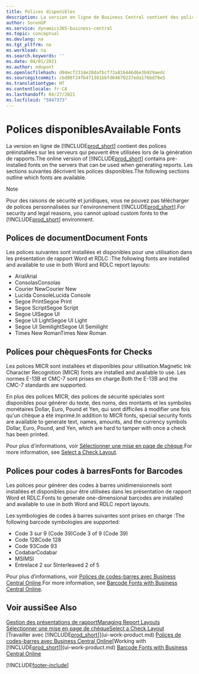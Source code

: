 ```yaml
---
title: Polices disponibles
description: La version en ligne de Business Central contient des polices préinstallées sur les serveurs qui peuvent être utilisées lors de la génération de rapports.
author: SorenGP
ms.service: dynamics365-business-central
ms.topic: conceptual
ms.devlang: na
ms.tgt_pltfrm: na
ms.workload: na
ms.search.keywords: ''
ms.date: 04/01/2021
ms.author: edupont
ms.openlocfilehash: d94ecf2314e28dafbcf73a816446d6e3b929aedc
ms.sourcegitcommit: cbd00f24fb471381bbfd64670237eda176bd78e5
ms.translationtype: HT
ms.contentlocale: fr-CA
ms.lasthandoff: 04/27/2021
ms.locfileid: "5947373"
---
```

# <a name="available-fonts"></a><span data-ttu-id="08479-103">Polices disponibles</span><span class="sxs-lookup"><span data-stu-id="08479-103">Available Fonts</span></span>

<span data-ttu-id="08479-104">La version en ligne de [!INCLUDE[prod_short](includes/prod_short.md)] contient des polices préinstallées sur les serveurs qui peuvent être utilisées lors de la génération de rapports.</span><span class="sxs-lookup"><span data-stu-id="08479-104">The online version of [!INCLUDE[prod_short](includes/prod_short.md)] contains pre-installed fonts on the servers that can be used when generating reports.</span></span> <span data-ttu-id="08479-105">Les sections suivantes décrivent les polices disponibles.</span><span class="sxs-lookup"><span data-stu-id="08479-105">The following sections outline which fonts are available.</span></span>

> [!NOTE]
> <span data-ttu-id="08479-106">Pour des raisons de sécurité et juridiques, vous ne pouvez pas télécharger de polices personnalisées sur l'environnement [!INCLUDE[prod_short](includes/prod_short.md)].</span><span class="sxs-lookup"><span data-stu-id="08479-106">For security and legal reasons, you cannot upload custom fonts to the [!INCLUDE[prod_short](includes/prod_short.md)] environment.</span></span>

## <a name="document-fonts"></a><span data-ttu-id="08479-107">Polices de document</span><span class="sxs-lookup"><span data-stu-id="08479-107">Document Fonts</span></span>

<span data-ttu-id="08479-108">Les polices suivantes sont installées et disponibles pour une utilisation dans les présentation de rapport Word et RDLC :</span><span class="sxs-lookup"><span data-stu-id="08479-108">The following fonts are installed and available to use in both Word and RDLC report layouts:</span></span>

* <span data-ttu-id="08479-109">Arial</span><span class="sxs-lookup"><span data-stu-id="08479-109">Arial</span></span>
* <span data-ttu-id="08479-110">Consolas</span><span class="sxs-lookup"><span data-stu-id="08479-110">Consolas</span></span>
* <span data-ttu-id="08479-111">Courier New</span><span class="sxs-lookup"><span data-stu-id="08479-111">Courier New</span></span>
* <span data-ttu-id="08479-112">Lucida Console</span><span class="sxs-lookup"><span data-stu-id="08479-112">Lucida Console</span></span>
* <span data-ttu-id="08479-113">Segoe Print</span><span class="sxs-lookup"><span data-stu-id="08479-113">Segoe Print</span></span>
* <span data-ttu-id="08479-114">Segoe Script</span><span class="sxs-lookup"><span data-stu-id="08479-114">Segoe Script</span></span>
* <span data-ttu-id="08479-115">Segoe UI</span><span class="sxs-lookup"><span data-stu-id="08479-115">Segoe UI</span></span>
* <span data-ttu-id="08479-116">Segoe UI Light</span><span class="sxs-lookup"><span data-stu-id="08479-116">Segoe UI Light</span></span>
* <span data-ttu-id="08479-117">Segoe UI Semilight</span><span class="sxs-lookup"><span data-stu-id="08479-117">Segoe UI Semilight</span></span>
* <span data-ttu-id="08479-118">Times New Roman</span><span class="sxs-lookup"><span data-stu-id="08479-118">Times New Roman</span></span>

## <a name="fonts-for-checks"></a><span data-ttu-id="08479-119">Polices pour chèques</span><span class="sxs-lookup"><span data-stu-id="08479-119">Fonts for Checks</span></span>

<span data-ttu-id="08479-120">Les polices MICR sont installées et disponibles pour utilisation.</span><span class="sxs-lookup"><span data-stu-id="08479-120">Magnetic Ink Character Recognition (MICR) fonts are installed and available to use.</span></span> <span data-ttu-id="08479-121">Les normes E-13B et CMC-7 sont prises en charge.</span><span class="sxs-lookup"><span data-stu-id="08479-121">Both the E-13B and the CMC-7 standards are supported.</span></span>  

<span data-ttu-id="08479-122">En plus des polices MICR, des polices de sécurité spéciales sont disponibles pour générer du texte, des noms, des montants et les symboles monétaires Dollar, Euro, Pound et Yen, qui sont difficiles à modifier une fois qu'un chèque a été imprimé.</span><span class="sxs-lookup"><span data-stu-id="08479-122">In addition to MICR fonts, special security fonts are available to generate text, names, amounts, and the currency symbols Dollar, Euro, Pound, and Yen, which are hard to tamper with once a check has been printed.</span></span>  

<span data-ttu-id="08479-123">Pour plus d'informations, voir [Sélectionner une mise en page de chèque](finance-how-define-check-layouts.md).</span><span class="sxs-lookup"><span data-stu-id="08479-123">For more information, see [Select a Check Layout](finance-how-define-check-layouts.md).</span></span>  

## <a name="fonts-for-barcodes"></a><span data-ttu-id="08479-124">Polices pour codes à barres</span><span class="sxs-lookup"><span data-stu-id="08479-124">Fonts for Barcodes</span></span>
<span data-ttu-id="08479-125">Les polices pour générer des codes à barres unidimensionnels sont installées et disponibles pour être utilisées dans les présentation de rapport Word et RDLC.</span><span class="sxs-lookup"><span data-stu-id="08479-125">Fonts to generate one-dimensional barcodes are installed and available to use in both Word and RDLC report layouts.</span></span>

<span data-ttu-id="08479-126">Les symbologies de codes à barres suivantes sont prises en charge :</span><span class="sxs-lookup"><span data-stu-id="08479-126">The following barcode symbologies are supported:</span></span>
* <span data-ttu-id="08479-127">Code 3 sur 9 (Code 39)</span><span class="sxs-lookup"><span data-stu-id="08479-127">Code 3 of 9 (Code 39)</span></span>
* <span data-ttu-id="08479-128">Code 128</span><span class="sxs-lookup"><span data-stu-id="08479-128">Code 128</span></span>
* <span data-ttu-id="08479-129">Code 93</span><span class="sxs-lookup"><span data-stu-id="08479-129">Code 93</span></span>
* <span data-ttu-id="08479-130">Codabar</span><span class="sxs-lookup"><span data-stu-id="08479-130">Codabar</span></span>
* <span data-ttu-id="08479-131">MSI</span><span class="sxs-lookup"><span data-stu-id="08479-131">MSI</span></span>
* <span data-ttu-id="08479-132">Entrelacé 2 sur 5</span><span class="sxs-lookup"><span data-stu-id="08479-132">Interleaved 2 of 5</span></span>

<span data-ttu-id="08479-133">Pour plus d′informations, voir [Polices de codes-barres avec Business Central Online](/dynamics365/business-central/dev-itpro/developer/devenv-report-barcode-fonts).</span><span class="sxs-lookup"><span data-stu-id="08479-133">For more information, see [Barcode Fonts with Business Central Online](/dynamics365/business-central/dev-itpro/developer/devenv-report-barcode-fonts).</span></span>

## <a name="see-also"></a><span data-ttu-id="08479-134">Voir aussi</span><span class="sxs-lookup"><span data-stu-id="08479-134">See Also</span></span>

[<span data-ttu-id="08479-135">Gestion des présentations de rapport</span><span class="sxs-lookup"><span data-stu-id="08479-135">Managing Report Layouts</span></span>](ui-manage-report-layouts.md)  
[<span data-ttu-id="08479-136">Sélectionner une mise en page de chèque</span><span class="sxs-lookup"><span data-stu-id="08479-136">Select a Check Layout</span></span>](finance-how-define-check-layouts.md)  
<span data-ttu-id="08479-137">[Travailler avec [!INCLUDE[prod_short](includes/prod_short.md)]](ui-work-product.md)
[Polices de codes-barres avec Business Central Online](/dynamics365/business-central/dev-itpro/developer/devenv-report-barcode-fonts.md)</span><span class="sxs-lookup"><span data-stu-id="08479-137">[Working with [!INCLUDE[prod_short](includes/prod_short.md)]](ui-work-product.md)
[Barcode Fonts with Business Central Online](/dynamics365/business-central/dev-itpro/developer/devenv-report-barcode-fonts.md)</span></span>

[!INCLUDE[footer-include](includes/footer-banner.md)]
